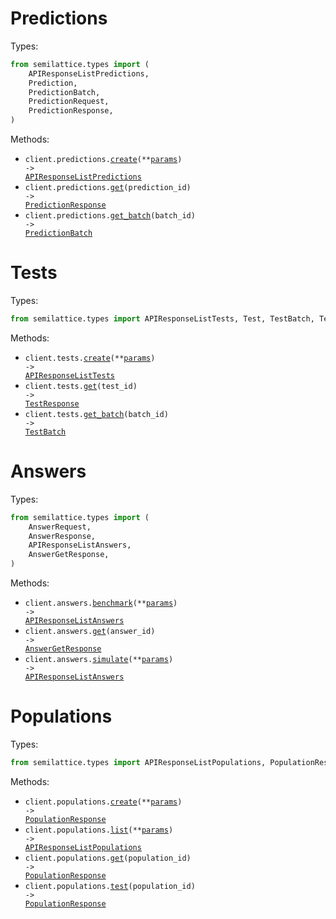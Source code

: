 # Predictions

Types:

```python
from semilattice.types import (
    APIResponseListPredictions,
    Prediction,
    PredictionBatch,
    PredictionRequest,
    PredictionResponse,
)
```

Methods:

- <code title="post /v1/predictions">client.predictions.<a href="./src/semilattice/resources/predictions.py">create</a>(\*\*<a href="src/semilattice/types/prediction_create_params.py">params</a>) -> <a href="./src/semilattice/types/api_response_list_predictions.py">APIResponseListPredictions</a></code>
- <code title="get /v1/predictions/{prediction_id}">client.predictions.<a href="./src/semilattice/resources/predictions.py">get</a>(prediction_id) -> <a href="./src/semilattice/types/prediction_response.py">PredictionResponse</a></code>
- <code title="get /v1/predictions/batch/{batch_id}">client.predictions.<a href="./src/semilattice/resources/predictions.py">get_batch</a>(batch_id) -> <a href="./src/semilattice/types/prediction_batch.py">PredictionBatch</a></code>

# Tests

Types:

```python
from semilattice.types import APIResponseListTests, Test, TestBatch, TestRequest, TestResponse
```

Methods:

- <code title="post /v1/tests">client.tests.<a href="./src/semilattice/resources/tests.py">create</a>(\*\*<a href="src/semilattice/types/test_create_params.py">params</a>) -> <a href="./src/semilattice/types/api_response_list_tests.py">APIResponseListTests</a></code>
- <code title="get /v1/tests/{test_id}">client.tests.<a href="./src/semilattice/resources/tests.py">get</a>(test_id) -> <a href="./src/semilattice/types/test_response.py">TestResponse</a></code>
- <code title="get /v1/tests/batch/{batch_id}">client.tests.<a href="./src/semilattice/resources/tests.py">get_batch</a>(batch_id) -> <a href="./src/semilattice/types/test_batch.py">TestBatch</a></code>

# Answers

Types:

```python
from semilattice.types import (
    AnswerRequest,
    AnswerResponse,
    APIResponseListAnswers,
    AnswerGetResponse,
)
```

Methods:

- <code title="post /v1/answers/benchmark">client.answers.<a href="./src/semilattice/resources/answers.py">benchmark</a>(\*\*<a href="src/semilattice/types/answer_benchmark_params.py">params</a>) -> <a href="./src/semilattice/types/api_response_list_answers.py">APIResponseListAnswers</a></code>
- <code title="get /v1/answers/{answer_id}">client.answers.<a href="./src/semilattice/resources/answers.py">get</a>(answer_id) -> <a href="./src/semilattice/types/answer_get_response.py">AnswerGetResponse</a></code>
- <code title="post /v1/answers">client.answers.<a href="./src/semilattice/resources/answers.py">simulate</a>(\*\*<a href="src/semilattice/types/answer_simulate_params.py">params</a>) -> <a href="./src/semilattice/types/api_response_list_answers.py">APIResponseListAnswers</a></code>

# Populations

Types:

```python
from semilattice.types import APIResponseListPopulations, PopulationResponse
```

Methods:

- <code title="post /v1/populations">client.populations.<a href="./src/semilattice/resources/populations.py">create</a>(\*\*<a href="src/semilattice/types/population_create_params.py">params</a>) -> <a href="./src/semilattice/types/population_response.py">PopulationResponse</a></code>
- <code title="get /v1/populations">client.populations.<a href="./src/semilattice/resources/populations.py">list</a>(\*\*<a href="src/semilattice/types/population_list_params.py">params</a>) -> <a href="./src/semilattice/types/api_response_list_populations.py">APIResponseListPopulations</a></code>
- <code title="get /v1/populations/{population_id}">client.populations.<a href="./src/semilattice/resources/populations.py">get</a>(population_id) -> <a href="./src/semilattice/types/population_response.py">PopulationResponse</a></code>
- <code title="post /v1/populations/{population_id}/test">client.populations.<a href="./src/semilattice/resources/populations.py">test</a>(population_id) -> <a href="./src/semilattice/types/population_response.py">PopulationResponse</a></code>
